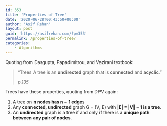 ```yaml
---
id: 353
title: 'Properties of Tree'
date: '2020-06-28T00:43:50+00:00'
author: 'Asif Rehan'
layout: post
guid: 'https://asifrehan.com/?p=353'
permalink: /properties-of-tree/
categories:
    - Algorithms
---
```


Quoting from Dasgupta, Papadimitrou, and Vazirani textbook:

> “Trees A tree is an **undirected** graph that is **connected** and **acyclic**.”
> 
> <cite>p.135</cite>

Trees have these properties, quoting from DPV again:

1. A tree on **n nodes has n − 1 edge**s
2. Any **connected, undirected** graph G = (V, E) with **|E| = |V| − 1 is a tree**.
3. An **undirected** graph is a tree if and only if there is a **unique path between any pair of nodes**.